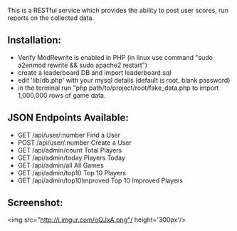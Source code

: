 This is a RESTful service which provides the ability to post user scores, run reports on the collected data.

Installation:
---------------
- Verify ModRewrite is enabled in PHP (in linux use command "sudo a2enmod rewrite && sudo apache2 restart")
- create a leaderboard DB and import leaderboard.sql
- edit 'lib/db.php' with your mysql details (default is root, blank password)
- in the terminal run "php path/to/project/root/fake_data.php to import 1,000,000 rows of game data.


JSON Endpoints Available:
-------------------------
- GET 	/api/user/:number					Find a User
- POST 	/api/user/:number					Create a User
- GET 	/api/admin/count					Total Players
- GET		/api/admin/today					Players Today
- GET		/api/admin/all 						All Games
- GET 	/api/admin/top10 					Top 10 Players
- GET 	/api/admin/top10Improved	Top 10 Improved Players

Screenshot:
-------------------------
<img src="http://i.imgur.com/oQJxA.png"/ height='300px'/>